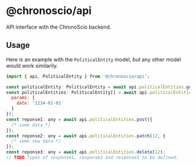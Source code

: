 # @chronoscio/api

API interface with the ChronoScio backend.

## Usage

Here is an example with the `PoliticalEntity` model, but any other model would work similarily.

```javascript
import { api, PoliticalEntity } from '@chronoscio/api';

const politicalEntity: PoliticalEntity = await api.politicalEntities.get(12);
const politicalEntities: PoliticalEntity[] = await api.politicalEntities.list({
  params: {
    date: '1234-01-01'
  }
});
const reponse1: any = await api.politicalEntities.post({
  /* some data */
});
const reponse2: any = await api.politicalEntities.patch(12, {
  /* some new data */
});
const reponse3: any = await api.politicalEntities.delete(12);
// TODO Types of response1, response2 and response3 to be defined.
```
